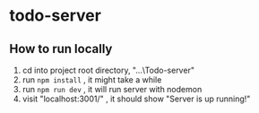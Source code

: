 # todo-server

## How to run locally

1. cd into project root directory, "...\Todo-server"
2. run `npm install` , it might take a while
3. run `npm run dev` , it will run server with nodemon
4. visit "localhost:3001/" , it should show "Server is up running!"
 
